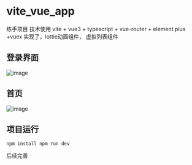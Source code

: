 # vite_vue_app
练手项目
技术使用 vite + vue3 + typescript + vue-router + element plus +vuex
实现了，lottie动画组件， 虚拟列表组件
## 登录界面
![image](https://user-images.githubusercontent.com/50164803/128449972-46129124-11d7-4b0d-ab22-f6c9a1c54afe.png)
## 首页
![image](https://user-images.githubusercontent.com/50164803/128450026-bbab7922-dcb8-44f5-9f1c-6c731be4cfe2.png)

## 项目运行
`npm install
 npm run dev
`

后续完善
